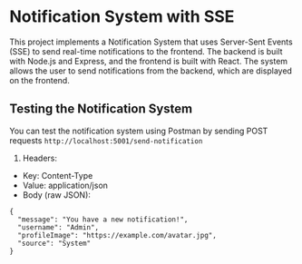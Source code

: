 # Notification System with SSE

This project implements a Notification System that uses Server-Sent Events (SSE) to send real-time notifications to the frontend. The backend is built with Node.js and Express, and the frontend is built with React. The system allows the user to send notifications from the backend, which are displayed on the frontend.

## Testing the Notification System

You can test the notification system using Postman by sending POST requests `http://localhost:5001/send-notification`

1. Headers:

- Key: Content-Type
- Value: application/json
- Body (raw JSON):

```
{
  "message": "You have a new notification!",
  "username": "Admin",
  "profileImage": "https://example.com/avatar.jpg",
  "source": "System"
}
```
